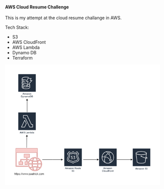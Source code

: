 #### AWS Cloud Resume Challenge

This is my attempt at the cloud resume challange in AWS. 


Tech Stack:
- S3
- AWS CloudFront
- AWS Lambda
- Dynamo DB 
- Terraform

  
![image_1](https://github.com/paatrickn/aws-cloud-resume-challenge/blob/94663bc8aa02fc1dc13713929202721f1091cc3c/Programs%20Folder/Resume%20HTML/AWS%20Resume%20Challenge%20Diagram.drawio.png)
